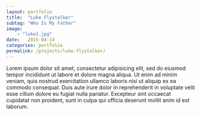 ```yaml
---
layout: portfolio
title:  "Luke Flystalker"
subtag: "Who Is My Father"
image:
    - "luke1.jpg"
date:   2015-04-14
categories: portfolio
permalink: /projects/luke-flystalker/
---
```


Lorem ipsum dolor sit amet, consectetur adipisicing elit, sed do eiusmod
tempor incididunt ut labore et dolore magna aliqua. Ut enim ad minim veniam,
quis nostrud exercitation ullamco laboris nisi ut aliquip ex ea commodo
consequat. Duis aute irure dolor in reprehenderit in voluptate velit esse
cillum dolore eu fugiat nulla pariatur. Excepteur sint occaecat cupidatat non
proident, sunt in culpa qui officia deserunt mollit anim id est laborum.